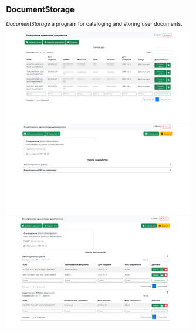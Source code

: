 ## DocumentStorage

*DocumentStorage* a program for cataloging and storing user documents.

![Persons list](src/main/resources/images/DS-1.png)
![Documents list](src/main/resources/images/DS-2.png)
![Documents list](src/main/resources/images/DS-3.png)
